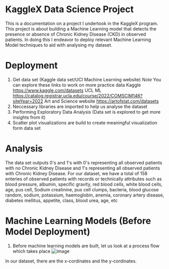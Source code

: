 # KaggleX Data Science Project

This is a documentation on a project I undertook in the KaggleX program. 
This project is about building a Machine Learning model that detects the presence or absence of Chronic Kidney Disease (CKD) in observed patients.
In doing this I endeavor to deploy relevant Machine Learning Model techniques to aid with analysing my dataset.

# Deployment #
1. Get data set (Kaggle data set/UCI Machine Learning website)
  *Note* You can explore these links to work on more practice data
   Kaggle https://www.kaggle.com/datasets
   UCL ML https://catalog.registrar.ucla.edu/course/2022/COMSCIM146?siteYear=2022
   Art and Science website https://artofstat.com/datasets
2. Neccessary libraries are imported to help us analyse the dataset
3. Performing Exploratory Data Analysis (Data set is explored to get more insights from it)
4. Scatter plot visualizations are build to create meaningful visualization form data set

# Analysis
The data set outputs 0's and 1's with 0's representing all observed patients with no Chronic Kidney Disease and 1's representing all observed patients with Chronic Kidney Disease. 
For our dataset, we have a total of 158 enteries of observed patients with records or technically attributes such as blood pressure, albumin, specific gravity, red blood cells, white blood cells, age, pus cell, Sodium creatinine, pus cell clumps, bacteria, blood glucose random, sodium, potassium, haemoglobin, anemia, coronary artery disease, diabetes mellitus, appetite, class, blood urea, age, etc

# Machine Learning Models (Before Model Deployment)
1. Before machine learning models are built, let us look at a process flow which takes place
![image](https://github.com/martfem13/KaggleX_Data-Science_Project/assets/94946814/c1594440-e459-47b4-9ae5-d566925bafca)

In our dataset, there are the x-cordinates and the y-cordinates. 





